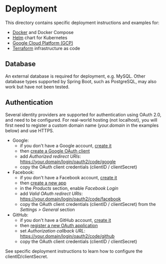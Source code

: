 # Deployment

This directory contains specific deployment instructions and examples for:

* [Docker](docker) and Docker Compose
* [Helm](helm) chart for Kubernetes
* [Google Cloud Platform (GCP)](gcp)
* [Terraform](terraform) infrastructure as code

## Database

An external database is required for deployment, e.g. MySQL. Other database types supported by Spring Boot, such as PostgreSQL, may also work but have not been tested.

## Authentication

Several identity providers are supported for authentication using OAuth 2.0, and need to be configured. For real-world hosting (not localhost), you will first need to register a custom domain name (_your.domain_ in the examples below) and use HTTPS.

- Google:
  - if you don't have a Google account, [create it](https://support.google.com/accounts/answer/27441)
  - then [create a Google OAuth client](https://developers.google.com/identity/protocols/OAuth2WebServer#creatingcred)
  - add _Authorized redirect URIs_: https://your.domain/login/oauth2/code/google
  - copy the OAuth client credentials (clientID / clientSecret)
- Facebook:
  - if you don't have a Facebook account, [create it](https://www.facebook.com/r.php)
  - then [create a new app](https://developers.facebook.com/apps)
  - in the _Products_ section, enable _Facebook Login_
  - add _Valid OAuth redirect URIs_: https://your.domain/login/oauth2/code/facebook
  - copy the OAuth client credentials (clientID / clientSecret) from the _Settings > General_ section
- GitHub:
  - if you don't have a GitHub account, [create it](https://github.com/join)
  - then [register a new OAuth application](https://github.com/settings/applications/new)
  - set _Authorization callback URL_: https://your.domain/login/oauth2/code/github
  - copy the OAuth client credentials (clientID / clientSecret)

See specific deployment instructions to learn how to configure the clientID/clientSecret.
